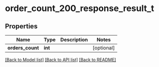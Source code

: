 # order_count_200_response_result_t

## Properties
Name | Type | Description | Notes
------------ | ------------- | ------------- | -------------
**orders_count** | **int** |  | [optional] 

[[Back to Model list]](../README.md#documentation-for-models) [[Back to API list]](../README.md#documentation-for-api-endpoints) [[Back to README]](../README.md)


